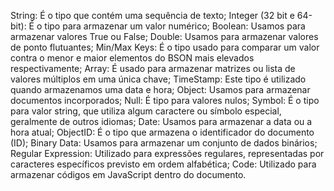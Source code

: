 String: É o tipo que contém uma sequência de texto;
Integer (32 bit e 64-bit): É o tipo para armazenar um valor numérico;
Boolean: Usamos para armazenar valores True ou False;
Double: Usamos para armazenar valores de ponto flutuantes;
Min/Max Keys: É o tipo usado para comparar um valor contra o menor e maior elementos do BSON mais elevados respectivamente;
Array: É usado para armazenar matrizes ou lista de valores múltiplos em uma única chave;
TimeStamp: Este tipo é utilizado quando armazenamos uma data e hora;
Object: Usamos para armazenar documentos incorporados;
Null: É tipo para valores nulos;
Symbol: É o tipo para valor string, que utiliza algum caractere ou símbolo especial, geralmente de outros idiomas;
Date: Usamos para armazenar a data ou a hora atual;
ObjectID: É o tipo que armazena o identificador do documento (ID);
Binary Data: Usamos para armazenar um conjunto de dados binários;
Regular Expression: Utilizado para expressões regulares, representadas por caracteres específicos previsto em ordem alfabética;
Code: Utilizado para armazenar códigos em JavaScript dentro do documento.